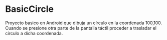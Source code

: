 # BasicCircle

Proyecto basico en Android que dibuja un círculo en la coordenada 100,100. Cuando se presione otra parte de la pantalla táctil proceder a trasladar el círculo a dicha coordenada.
